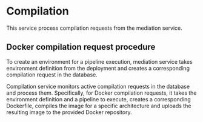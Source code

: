 # Compilation
This service process compilation requests from the mediation service.

## Docker compilation request procedure
To create an environment for a pipeline execution, mediation service takes environment definition from the deployment and creates a corresponding compilation request in the database.

Compilation service monitors active compilation requests in the database and process them. Specifically, for Docker compilation requests, it takes the environment definition and a pipeline to execute, creates a corresponding Dockerfile, compiles the image for a specific architecture and uploads the resulting image to the provided Docker repository.
